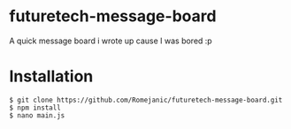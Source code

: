 # futuretech-message-board
A quick message board i wrote up cause I was bored :p

# Installation

```shell
$ git clone https://github.com/Romejanic/futuretech-message-board.git
$ npm install
$ nano main.js
```
